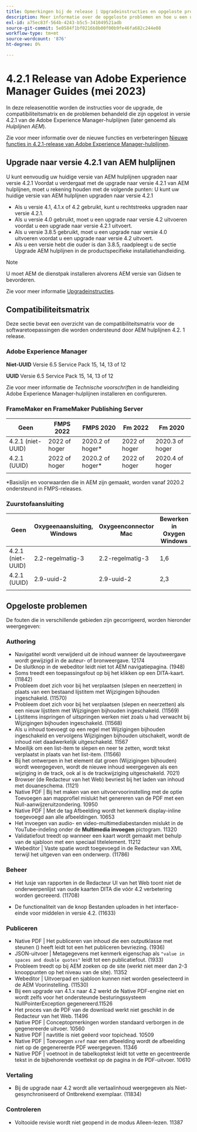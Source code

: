 ```yaml
---
title: Opmerkingen bij de release | Upgradeinstructies en opgeloste problemen in de Adobe Experience Manager Guides 4.2.1 release
description: Meer informatie over de opgeloste problemen en hoe u een upgrade kunt uitvoeren naar 4.2.1-versies van Adobe Experience Manager-hulplijnen
exl-id: a75ec83f-564b-4243-b5c5-341049521adb
source-git-commit: 5e0584f1bf0216b8b00f00b9fe46fa682c244e08
workflow-type: tm+mt
source-wordcount: '876'
ht-degree: 0%

---
```


# 4.2.1 Release van Adobe Experience Manager Guides (mei 2023)

In deze releasenotitie worden de instructies voor de upgrade, de compatibiliteitsmatrix en de problemen behandeld die zijn opgelost in versie 4.2.1 van de Adobe Experience Manager-hulplijnen (later genoemd als *Hulplijnen AEM*).

Zie voor meer informatie over de nieuwe functies en verbeteringen [Nieuwe functies in 4.2.1-release van Adobe Experience Manager-hulplijnen](whats-new-4.2.1-release.md).

## Upgrade naar versie 4.2.1 van AEM hulplijnen


U kunt eenvoudig uw huidige versie van AEM hulplijnen upgraden naar versie 4.2.1 Voordat u verdergaat met de upgrade naar versie 4.2.1 van AEM hulplijnen, moet u rekening houden met de volgende punten: U kunt uw huidige versie van AEM hulplijnen upgraden naar versie 4.2.1
* Als u versie 4.1, 4.1.x of 4.2 gebruikt, kunt u rechtstreeks upgraden naar versie 4.2.1.
* Als u versie 4.0 gebruikt, moet u een upgrade naar versie 4.2 uitvoeren voordat u een upgrade naar versie 4.2.1 uitvoert.
* Als u versie 3.8.5 gebruikt, moet u een upgrade naar versie 4.0 uitvoeren voordat u een upgrade naar versie 4.2 uitvoert.
* Als u een versie hebt die ouder is dan 3.8.5, raadpleegt u de sectie Upgrade AEM hulplijnen in de productspecifieke installatiehandleiding.

>[!NOTE]
>
>U moet AEM de dienstpak installeren alvorens AEM versie van Gidsen te bevorderen.

Zie voor meer informatie [Upgradeinstructies](../install-guide/upgrade-xml-documentation.md).

## Compatibiliteitsmatrix

Deze sectie bevat een overzicht van de compatibiliteitsmatrix voor de softwaretoepassingen die worden ondersteund door AEM hulplijnen 4.2. 1 release.

### Adobe Experience Manager

**Niet-UUID**
Versie 6.5 Service Pack 15, 14, 13 of 12

**UUID**
Versie 6.5 Service Pack 15, 14, 13 of 12

Zie voor meer informatie de *Technische voorschriften* in de handleiding Adobe Experience Manager-hulplijnen installeren en configureren.

### FrameMaker en FrameMaker Publishing Server

| Geen | FMPS 2022 | FMPS 2020 | Fm 2022 | Fm 2020 |
| --- | --- | --- | --- | --- |
| 4.2.1 (niet-UUID) | 2022 of hoger | 2020.2 of hoger* | 2022 of hoger | 2020.3 of hoger |
| 4.2.1 (UUID) | 2022 of hoger | 2020.2 of hoger* | 2022 of hoger | 2020.4 of hoger |
| | | | |

*Basislijn en voorwaarden die in AEM zijn gemaakt, worden vanaf 2020.2 ondersteund in FMPS-releases.

### Zuurstofaansluiting

| Geen | Oxygeenaansluiting, Windows | Oxygeenconnector Mac | Bewerken in Oxygen Windows | Bewerken in Oxygen Mac |
| --- | --- | --- |--- |--- |
| 4.2.1 (niet-UUID) | 2.2-regelmatig-3 | 2.2-regelmatig-3 | 1,6 | 1,6 |
| 4.2.1 (UUID) | 2.9-uuid-2 | 2.9-uuid-2 | 2,3 | 2,3 |
|  |  |   |

## Opgeloste problemen

De fouten die in verschillende gebieden zijn gecorrigeerd, worden hieronder weergegeven:

### Authoring

* Navigatitel wordt verwijderd uit de inhoud wanneer de layoutweergave wordt gewijzigd in de auteur- of bronweergave. 12174
* De sluitknop in de webeditor leidt niet tot AEM navigatiepagina. (1948)
* Soms treedt een toepassingsfout op bij het klikken op een DITA-kaart. (11842)
* Probleem doet zich voor bij het verplaatsen (slepen en neerzetten) in plaats van een bestaand lijstitem met Wijzigingen bijhouden ingeschakeld. (11570)
* Probleem doet zich voor bij het verplaatsen (slepen en neerzetten) als een nieuw lijstitem met Wijzigingen bijhouden ingeschakeld. (11569)
* Lijstitems inspringen of uitspringen werken niet zoals u had verwacht bij Wijzigingen bijhouden ingeschakeld. (11568)
* Als u inhoud toevoegt op een regel met Wijzigingen bijhouden ingeschakeld en vervolgens Wijzigingen bijhouden uitschakelt, wordt de inhoud niet daadwerkelijk uitgeschakeld. 11567
* Moeilijk om een list-item te slepen en neer te zetten, wordt tekst verplaatst in plaats van het list-item. (11566)
* Bij het ontwerpen in het element dat groen (Wijzigingen bijhouden) wordt weergegeven, wordt de nieuwe inhoud weergegeven als een wijziging in de track, ook al is de trackwijziging uitgeschakeld. 7021)
* Browser (de Redacteur van het Web) bevriest bij het laden van inhoud met douaneschema. (1121)
* Native PDF | Bij het maken van een uitvoervoorinstelling met de optie Toevoegen aan mapprofiel mislukt het genereren van de PDF met een Null-aanwijzeruitzondering. 10950
* Native PDF | Met de tag Afbeelding wordt het kenmerk display-inline toegevoegd aan alle afbeeldingen. 10653
* Het invoegen van audio- en video-multimediabestanden mislukt in de YouTube-indeling onder de **Multimedia invoegen** pictogram. 11320
* Validatiefout treedt op wanneer een kaart wordt gemaakt met behulp van de sjabloon met een speciaal titelelement. 11212
* Webeditor | Vaste spatie wordt toegevoegd in de Redacteur van XML terwijl het uitgeven van een onderwerp. (11786)

### Beheer

* Het lusje van rapporten in de Redacteur UI van het Web toont niet de onderwerpenlijst van oude kaarten DITA die vóór 4.2 verbetering worden gecreeerd. (11708)

* De functionaliteit van de knop Bestanden uploaden in het interface-einde voor middelen in versie 4.2. (11633)


### Publiceren

* Native PDF | Het publiceren van inhoud die een outputklasse met steunen () heeft leidt tot een het publiceren bevriezing. (1936)
* JSON-uitvoer | Metagegevens met kenmerk eigenschap als `"value in spaces and double quotes"` leidt tot een publicatiefout. (1933)
* Probleem treedt op bij AEM zoeken op de site (werkt niet meer dan 2-3 knooppunten op het niveau van de site). 11352
* Webeditor | Uitvoerpad en sjabloon kunnen niet worden geselecteerd in de AEM Voorinstelling. (11530)
* Bij een upgrade van 4.1.x naar 4.2 werkt de Native PDF-engine niet en wordt zelfs voor het ondersteunde besturingssysteem NullPointerException gegenereerd.11526
* Het proces van de PDF van de download werkt niet geschikt in de Redacteur van het Web. 11496
* Native PDF | Conceptopmerkingen worden standaard verborgen in de gegenereerde uitvoer. 10560
* Native PDF | navtitle is niet geëerd voor topichead. 10509
* Native PDF | Toevoegen `xref` naar een afbeelding wordt de afbeelding niet op de gegenereerde PDF weergegeven. 11346
* Native PDF | voetnoot in de tabelkoptekst leidt tot vette en gecentreerde tekst in de bijbehorende voettekst op de pagina in de PDF-uitvoer. 10610

### Vertaling

* Bij de upgrade naar 4.2 wordt alle vertaalinhoud weergegeven als Niet-gesynchroniseerd of Ontbrekend exemplaar. (11834)

### Controleren

* Voltooide revisie wordt niet geopend in de modus Alleen-lezen. 11387
